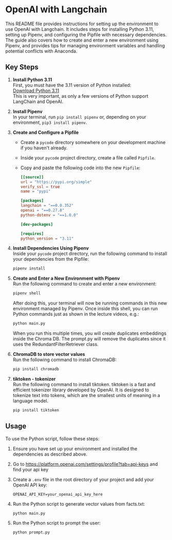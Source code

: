 # OpenAI with Langchain

This README file provides instructions for setting up the environment to use OpenAI with Langchain. It includes steps for installing Python 3.11, setting up Pipenv, and configuring the Pipfile with necessary dependencies. The guide also covers how to create and enter a new environment using Pipenv, and provides tips for managing environment variables and handling potential conflicts with Anaconda.

## Key Steps

1. **Install Python 3.11**  
   First, you must have the 3.11 version of Python installed:  
   [Download Python 3.11](https://www.python.org/downloads/)  
   This is very important, as only a few versions of Python support LangChain and OpenAI.

2. **Install Pipenv**  
   In your terminal, run `pip install pipenv` or, depending on your environment, `pip3 install pipenv`.

3. **Create and Configure a Pipfile**

    - Create a `pycode` directory somewhere on your development machine if you haven't already.
    - Inside your `pycode` project directory, create a file called `Pipfile`.
    - Copy and paste the following code into the new `Pipfile`:

        ```toml
        [[source]]
        url = "https://pypi.org/simple"
        verify_ssl = true
        name = "pypi"

        [packages]
        langchain = "==0.0.352"
        openai = "==0.27.8"
        python-dotenv = "==1.0.0"

        [dev-packages]

        [requires]
        python_version = "3.11"
        ```

4. **Install Dependencies Using Pipenv**  
   Inside your `pycode` project directory, run the following command to install your dependencies from the Pipfile:

    ```sh
    pipenv install
    ```

5. **Create and Enter a New Environment with Pipenv**  
   Run the following command to create and enter a new environment:

    ```sh
    pipenv shell
    ```

    After doing this, your terminal will now be running commands in this new environment managed by Pipenv. Once inside this shell, you can run Python commands just as shown in the lecture videos, e.g.:

    ```sh
    python main.py
    ```

    When you run this multiple times, you will create duplicates embeddings inside the Chroma DB.
    The prompt.py will remove the duplicates since it uses the RedundantFilterRetriever class.

6. **ChromaDB to store vector values**  
   Run the following command to install ChromaDB:

    ```sh
    pip install chromadb
    ```

7. **tiktoken - tokenizer**  
   Run the following command to install tiktoken.
   tiktoken is a fast and efficient tokenizer library developed by OpenAI. It is designed to tokenize text into tokens, which are the smallest units of meaning in a language model.

    ```sh
    pip install tiktoken
    ```

## Usage

To use the Python script, follow these steps:

1. Ensure you have set up your environment and installed the dependencies as described above.
2. Go to https://platform.openai.com/settings/profile?tab=api-keys and find your api key
3. Create a `.env` file in the root directory of your project and add your OpenAI API key:
    ```env
    OPENAI_API_KEY=your_openai_api_key_here
    ```
4. Run the Python script to generate vector values from facts.txt:

    ```sh
    python main.py
    ```

5. Run the Python script to prompt the user:

    ```sh
    python prompt.py
    ```
